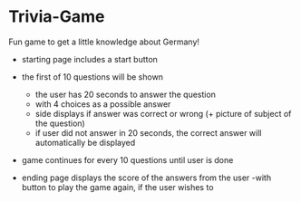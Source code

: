 # Trivia-Game

Fun game to get a little knowledge about Germany!

- starting page includes a start button

- the first of 10 questions will be shown 
    - the user has 20 seconds to answer the question
    - with 4 choices as a possible answer 
    - side displays if answer was correct or wrong (+ picture of subject of the question)
    - if user did not answer in 20 seconds, the correct answer will automatically be displayed
    
- game continues for every 10 questions until user is done

- ending page displays the score of the answers from the user
    -with button to play the game again, if the user wishes to
